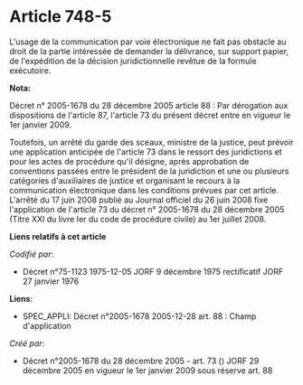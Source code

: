 # Article 748-5

L'usage de la communication par voie électronique ne fait pas obstacle au droit de la partie intéressée de demander la
délivrance, sur support papier, de l'expédition de la décision juridictionnelle revêtue de la formule exécutoire.

**Nota:**

Décret n° 2005-1678 du 28 décembre 2005 article 88 : Par dérogation aux dispositions de l'article 87, l'article 73 du présent
décret entre en vigueur le 1er janvier 2009.

Toutefois, un arrêté du garde des sceaux, ministre de la justice, peut prévoir une application anticipée de l'article 73 dans
le ressort des juridictions et pour les actes de procédure qu'il désigne, après approbation de conventions passées entre le
président de la juridiction et une ou plusieurs catégories d'auxiliaires de justice et organisant le recours à la
communication électronique dans les conditions prévues par cet article. L'arrêté du 17 juin 2008 publié au Journal officiel
du 26 juin 2008 fixe l'application de l'article 73 du décret n° 2005-1678 du 28 décembre 2005 (Titre XXI du livre Ier du code
de procédure civile) au 1er juillet 2008.

**Liens relatifs à cet article**

_Codifié par_:

  - Décret n°75-1123 1975-12-05 JORF 9 décembre 1975 rectificatif JORF 27 janvier 1976

**Liens**:

  - SPEC_APPLI: Décret n°2005-1678 2005-12-28 art. 88 : Champ d'application

_Créé par_:

  - Décret n°2005-1678 du 28 décembre 2005 - art. 73 () JORF 29 décembre 2005 en vigueur le 1er janvier 2009 sous réserve art. 88
